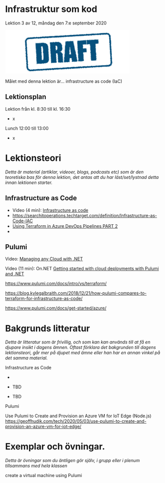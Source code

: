# Infrastruktur som kod

Lektion 3 av 12, måndag den 7:e september 2020

![Draft](/assets/images/draft.png)

Målet med denna lektion är... infrastructure as code (IaC)

## Lektionsplan
Lektion från kl. 8:30 till kl. 16:30

* x

Lunch 12:00 till 13:00

* x

# Lektionsteori
*Detta är material (artiklar, videoer, blogs, podcasts etc) som är den teoretiska bas för denna lektion, det antas att du har läst/set/lystnad detta innan lektionen starter.*

## Infrastructure as Code

* Video (4 min): [Infrastructure as code](https://www.youtube.com/watch?v=z-caqPtEw58)
* https://searchitoperations.techtarget.com/definition/Infrastructure-as-Code-IAC
* [Using Terraform in Azure DevOps Pipelines PART 2](https://www.youtube.com/watch?v=x631jUw1J04)
* 

## Pulumi



Video: [Managing any Cloud with .NET](https://www.youtube.com/watch?v=hXhZiHtT8f0)

Video (11 min): On.NET [Getting started with cloud deployments with Pulumi and .NET](https://www.youtube.com/watch?v=sig68daTG-0)

https://www.pulumi.com/docs/intro/vs/terraform/

https://blog.kylegalbraith.com/2018/12/21/how-pulumi-compares-to-terraform-for-infrastructure-as-code/

https://www.pulumi.com/docs/get-started/azure/

# Bakgrunds litteratur

*Detta är litteratur som är frivillig, och som kan kan används till at få en djupare insikt i dagens ämnen. Oftast förklara det bakgrunden till dagens lektionsteori, går mer på djupet med ämne eller han har en annan vinkel på det samma material.*

Infrastructure as Code

* 

* TBD
* TBD

Pulumi

Use Pulumi to Create and Provision an Azure VM for IoT Edge (Node.js) https://geoffhudik.com/tech/2020/05/03/use-pulumi-to-create-and-provision-an-azure-vm-for-iot-edge/





# Exemplar och övningar. 

*Detta är övningar som du äntligen gör själv, i grupp eller i plenum tillsammans med hela klassen*

create a virtual machine using Pulumi

